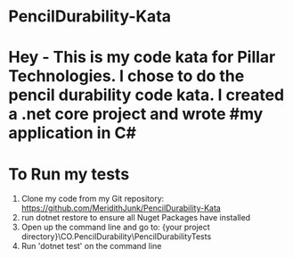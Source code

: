 # PencilDurability-Kata

# Hey - This is my code kata for Pillar Technologies. I chose to do the pencil durability code kata. I created a .net core project and wrote #my application in C# 

# To Run  my tests 
1. Clone my code from my Git repository: https://github.com/MeridithJunk/PencilDurability-Kata
2. run dotnet restore to ensure all Nuget Packages have installed 
3. Open up the command line and go to: {your project directory}\CO.PencilDurability\PencilDurabilityTests
4. Run 'dotnet test' on the command line 
